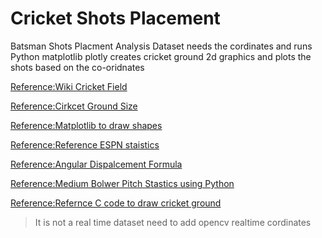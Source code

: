 # Cricket Shots Placement
Batsman Shots Placment Analysis
Dataset needs the cordinates and runs
Python matplotlib plotly creates cricket ground 2d graphics and plots the shots based on the co-oridnates

[Reference:Wiki Cricket Field](https://en.wikipedia.org/wiki/Cricket_field)

[Reference:Cirkcet Ground Size](https://cricketmastery.com/cricket-ground-sizes/)

[Reference:Matplotlib to draw shapes](https://www.scaler.com/topics/matplotlib/plot-shape-matplotlib/)

[Reference:Reference ESPN staistics](https://www.espncricinfo.com/ci/content/stats/index.html)

[Reference:Angular Dispalcement Formula](https://www.geeksforgeeks.org/angular-displacement-formula/)

[Reference:Medium Bolwer Pitch Stastics using Python](https://itsmenishantsinghsiddhu.medium.com/creating-bowlers-pitch-map-in-python-cricket-787b84523ee2)

[Reference:Refernce C code to draw cricket ground](https://www.geeksforgeeks.org/c-program-to-draw-a-cricket-ground-using-computer-graphics/)

> It is not a real time dataset need to add opencv realtime cordinates



